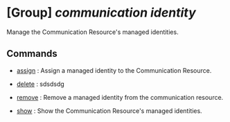 # [Group] _communication identity_

Manage the Communication Resource's managed identities.

## Commands

- [assign](/Commands/communication/identity/_assign.md)
: Assign a managed identity to the Communication Resource.

- [delete](/Commands/communication/identity/_delete.md)
: sdsdsdg

- [remove](/Commands/communication/identity/_remove.md)
: Remove a managed identity from the communication resource.

- [show](/Commands/communication/identity/_show.md)
: Show the Communication Resource's managed identities.
